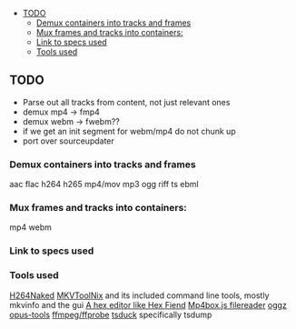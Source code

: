 <!-- START doctoc generated TOC please keep comment here to allow auto update -->
<!-- DON'T EDIT THIS SECTION, INSTEAD RE-RUN doctoc TO UPDATE -->


- [TODO](#todo)
  - [Demux containers into tracks and frames](#demux-containers-into-tracks-and-frames)
  - [Mux frames and tracks into containers:](#mux-frames-and-tracks-into-containers)
  - [Link to specs used](#link-to-specs-used)
  - [Tools used](#tools-used)

<!-- END doctoc generated TOC please keep comment here to allow auto update -->

## TODO
* Parse out all tracks from content, not just relevant ones
* demux mp4 -> fmp4
* demux webm -> fwebm??
* if we get an init segment for webm/mp4 do not chunk up
* port over sourceupdater

### Demux containers into tracks and frames
aac
flac
h264
h265
mp4/mov
mp3
ogg
riff
ts
ebml

### Mux frames and tracks into containers:
mp4
webm

### Link to specs used

### Tools used
[H264Naked](https://en.wikipedia.org/wiki/Exponential-Golomb_coding)
[MKVToolNix](https://mkvtoolnix.download/) and its included command line tools, mostly mkvinfo and the gui
[A hex editor like Hex Fiend](https://github.com/ridiculousfish/HexFiend)
[Mp4box.js filereader](https://gpac.github.io/mp4box.js/test/filereader.html)
[oggz](https://wiki.xiph.org/Oggz)
[opus-tools](https://opus-codec.org/downloads/)
[ffmpeg/ffprobe](https://ffmpeg.org/)
[tsduck](https://tsduck.io/) specifically tsdump
